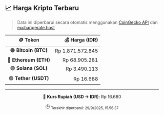 

<!-- HARGA_KRIPTO -->
## 📈 Harga Kripto Terbaru

> Data ini diperbarui secara otomatis menggunakan [CoinGecko API](https://www.coingecko.com/) dan [exchangerate.host](https://exchangerate.host/)

<div align="center">

| 🪙 Token | 💰 Harga (IDR) |
|:------:|---------------:|
| 🟠 **Bitcoin (BTC)**   | Rp 1.871.572.845 |
| 🔵 **Ethereum (ETH)**  | Rp 68.905.281 |
| 🟣 **Solana (SOL)**    | Rp 3.490.113 |
| 🟢 **Tether (USDT)**   | Rp 16.688 |

---

💱 **Kurs Rupiah (USD → IDR)**: Rp 16.680

🕒 <sub>Terakhir diperbarui: 29/9/2025, 15.56.37</sub>

</div>
<!-- /HARGA_KRIPTO -->